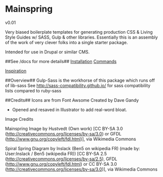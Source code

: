 # Mainspring
v0.01

Very biased boilerplate templates for generating production CSS &amp; Living
Style Guides w/ SASS, Gulp &amp; other libraries. Essentially this is an
assembly of the work of very clever folks into a single starter package.

Intended for use in Drupal or similar CMS.

##See /docs for more details##
[Installation]('/docs/installation.md')
[Commands]('/docs/installation.md')

[Inspiration]('/docs/oh-my-god-its-full-of-stars.md')

##Overview##
Gulp-Sass is the workhorse of this package which runs off of lib-sass
See http://sass-compatibility.github.io/ for sass compatibility lists
compared to ruby-sass

##Credits##
Icons are from Font Awsome Created by Dave Gandy
- Opened and resaved in Illustrator to add real-word bloat.


Image Credits

Mainspring Image by Hustvedt (Own work) [CC BY-SA 3.0 (http://creativecommons.org/licenses/by-sa/3.0) or GFDL (http://www.gnu.org/copyleft/fdl.html)], via Wikimedia Commons

Spiral Spring Diagram by Inslack (Ben5 on wikipedia FR) (made by: User:Inslack / Ben5 (wikipedia FR)) [CC BY-SA 2.5 (http://creativecommons.org/licenses/by-sa/2.5), GFDL (http://www.gnu.org/copyleft/fdl.html) or CC BY-SA 3.0 (http://creativecommons.org/licenses/by-sa/3.0)], via Wikimedia Commons
